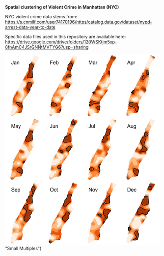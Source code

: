 **Spatial clustering of Violent Crime in Manhattan (NYC)**

NYC violent crime data stems from: https://s.cnmilf.com/user74170196/https/catalog.data.gov/dataset/nypd-arrest-data-year-to-date

Specific data files used in this repository are available here: https://drive.google.com/drive/folders/120WSKtjm5xp-8fnAmC4JSrGNNtMVTYG6?usp=sharing

![alt text](https://github.com/alexandster/SPARR-NYC-Violent-Crime/blob/main/small_multiples.jpg) "Small Multiples")
